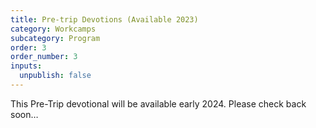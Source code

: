 ```yaml
---
title: Pre-trip Devotions (Available 2023)
category: Workcamps
subcategory: Program
order: 3
order_number: 3
inputs:
  unpublish: false
---
```

This Pre-Trip devotional will be available early 2024. Please check back soon…